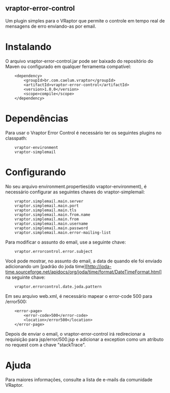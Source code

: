 ## vraptor-error-control

Um plugin simples para o VRaptor que permite o controle em tempo real de mensagens de erro enviando-as por email.

# Instalando

O arquivo vraptor-error-control.jar pode ser baixado do repositório do Maven ou configurado em qualquer ferramenta compatível:

		<dependency>
			<groupId>br.com.caelum.vraptor</groupId>
			<artifactId>vraptor-error-control</artifactId>
			<version>1.0.0</version>
			<scope>compile</scope>
		</dependency>
		
		
# Dependências
Para usar o Vraptor Error Control é necessário ter os seguintes plugins no classpath:

		vraptor-environment  
		vraptor-simplemail  

# Configurando
No seu arquivo environment.properties(do vraptor-environment), é necessário configurar as seguintes chaves
do vraptor-simplemail:

		vraptor.simplemail.main.server
		vraptor.simplemail.main.port
		vraptor.simplemail.main.tls
		vraptor.simplemail.main.from.name
		vraptor.simplemail.main.from
		vraptor.simplemail.main.username
		vraptor.simplemail.main.password
		vraptor.simplemail.main.error-mailing-list

Para modificar o assunto do email, use a seguinte chave:

		vraptor.errorcontrol.error.subject

Você pode mostrar, no assunto do email, a data de quando ele foi enviado adicionando um [padrão do joda time][http://joda-time.sourceforge.net/apidocs/org/joda/time/format/DateTimeFormat.html] na seguinte chave:

		vraptor.errorcontrol.date.joda.pattern

Em seu arquivo web.xml, é necessário mapear o error-code 500 para /error500:
		
		<error-page>
			<error-code>500</error-code>	
			<location>/error500</location>
		</error-page>

Depois de enviar o email, o vraptor-error-control irá redirecionar a requisição para jsp/error/500.jsp
e adicionar a exception como um atributo no request com a chave "stackTrace".

# Ajuda

Para maiores informações, consulte a lista de e-mails da comunidade VRaptor.
